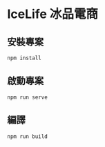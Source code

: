 # IceLife 冰品電商

## 安裝專案

```
npm install
```

## 啟動專案

```
npm run serve
```

## 編譯

```
npm run build
```
